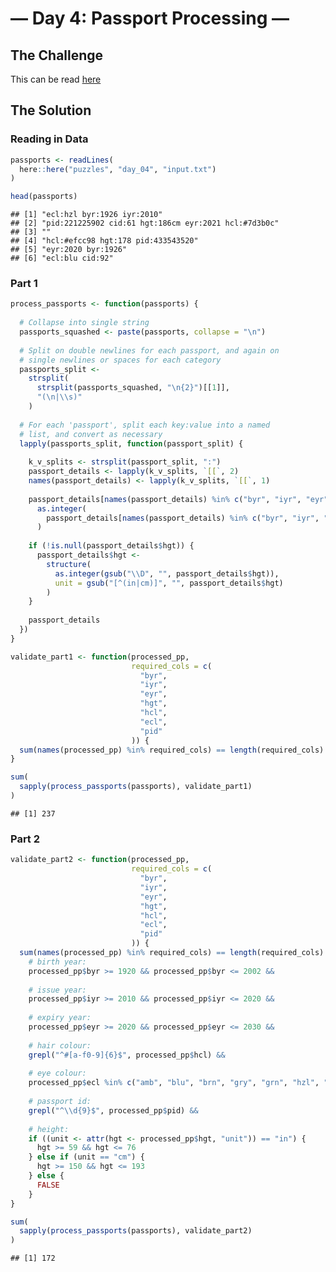 — Day 4: Passport Processing —
================

## The Challenge

This can be read [here](https://adventofcode.com/2020/day/4)

## The Solution

### Reading in Data

``` r
passports <- readLines(
  here::here("puzzles", "day_04", "input.txt")
)

head(passports)
```

    ## [1] "ecl:hzl byr:1926 iyr:2010"                          
    ## [2] "pid:221225902 cid:61 hgt:186cm eyr:2021 hcl:#7d3b0c"
    ## [3] ""                                                   
    ## [4] "hcl:#efcc98 hgt:178 pid:433543520"                  
    ## [5] "eyr:2020 byr:1926"                                  
    ## [6] "ecl:blu cid:92"

### Part 1

``` r
process_passports <- function(passports) {
  
  # Collapse into single string
  passports_squashed <- paste(passports, collapse = "\n")
  
  # Split on double newlines for each passport, and again on
  # single newlines or spaces for each category
  passports_split <- 
    strsplit(
      strsplit(passports_squashed, "\n{2}")[[1]], 
      "(\n|\\s)"
    )
  
  # For each 'passport', split each key:value into a named
  # list, and convert as necessary
  lapply(passports_split, function(passport_split) {
    
    k_v_splits <- strsplit(passport_split, ":")
    passport_details <- lapply(k_v_splits, `[[`, 2)
    names(passport_details) <- lapply(k_v_splits, `[[`, 1)
    
    passport_details[names(passport_details) %in% c("byr", "iyr", "eyr")] <- 
      as.integer(
        passport_details[names(passport_details) %in% c("byr", "iyr", "eyr")]
      )
    
    if (!is.null(passport_details$hgt)) {
      passport_details$hgt <-
        structure(
          as.integer(gsub("\\D", "", passport_details$hgt)),
          unit = gsub("[^(in|cm)]", "", passport_details$hgt)
        )
    }
    
    passport_details
  })
}

validate_part1 <- function(processed_pp, 
                           required_cols = c(
                             "byr",
                             "iyr",
                             "eyr",
                             "hgt",
                             "hcl",
                             "ecl",
                             "pid"
                           )) {
  sum(names(processed_pp) %in% required_cols) == length(required_cols)
}

sum(
  sapply(process_passports(passports), validate_part1)
)
```

    ## [1] 237

### Part 2

``` r
validate_part2 <- function(processed_pp, 
                           required_cols = c(
                             "byr",
                             "iyr",
                             "eyr",
                             "hgt",
                             "hcl",
                             "ecl",
                             "pid"
                           )) {
  sum(names(processed_pp) %in% required_cols) == length(required_cols) &&
    # birth year:
    processed_pp$byr >= 1920 && processed_pp$byr <= 2002 &&
    
    # issue year:
    processed_pp$iyr >= 2010 && processed_pp$iyr <= 2020 &&
    
    # expiry year:
    processed_pp$eyr >= 2020 && processed_pp$eyr <= 2030 &&
    
    # hair colour:
    grepl("^#[a-f0-9]{6}$", processed_pp$hcl) &&
    
    # eye colour:
    processed_pp$ecl %in% c("amb", "blu", "brn", "gry", "grn", "hzl", "oth") &&
    
    # passport id:
    grepl("^\\d{9}$", processed_pp$pid) &&
    
    # height:
    if ((unit <- attr(hgt <- processed_pp$hgt, "unit")) == "in") {
      hgt >= 59 && hgt <= 76
    } else if (unit == "cm") {
      hgt >= 150 && hgt <= 193 
    } else {
      FALSE
    }
}

sum(
  sapply(process_passports(passports), validate_part2)
)
```

    ## [1] 172
